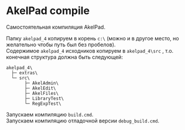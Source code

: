 # AkelPad compile

Самостоятельная компиляция AkelPad.  

Папку `akelpad_4` копируем в корень `c:\` (можно и в другое место, но желательно чтобы путь был без пробелов).  
Содержимое `akelpad_4` исходников копируем в `akelpad_4\src` , т.о. конечная структура должна быть следующей:  

```
akelpad_4\
  ├─ extras\
  └─ src\
       ├─ AkelAdmin\
       ├─ AkelEdit\
       ├─ AkelFiles\
       ├─ LibraryTest\
       └─ RegExpTest\
```

Запускаем компиляцию `build.cmd`.  
Запускаем компиляцию отладочной версии `debug_build.cmd`.  
